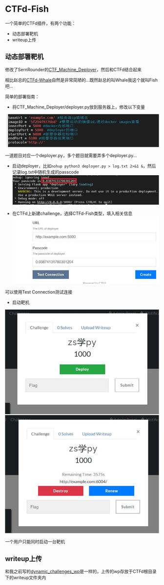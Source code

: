 # CTFd-Fish
一个简单的CTFd插件，有两个功能：
* 动态部署靶机
* writeup上传

## 动态部署靶机
修改了SernRounder的[CTF_Machine_Deployer](https://github.com/SernRounder/CTF_Machine_Deployer)，然后和CTFd结合起来

相比赵总的[CTFd-Whale](https://github.com/glzjin/CTFd-Whale)自然是非常简陋的...既然赵总的叫Whale我这个就叫Fish吧...

简单的部署指南：
* 将CTF_Machine_Deployer/deployer.py放到服务器上，修改以下变量

![deployer](images/deployer.JPG)

一道题目对应一个deployer.py，多个题目就需要弄多个deployer.py...

* 启动deployer，比如`nohup python3 deployer.py > log.txt 2>&1 &`，然后记录log.txt中随机生成的passcode
![passcode](images/passcode.png)

* 在CTFd上新建challenge，选择CTFd-Fish类型，填入相关信息
![challenge](images/challenge.JPG)

可以使用Test Connection测试连接

* 启动靶机

![start1](images/start1.JPG)
![start2](images/start2.JPG)

一个用户只能同时启动一台靶机


## writeup上传
和我之前写的[dynamic_challenges_wp](https://github.com/LioTree/dynamic_challenges_wp)是一样的，上传的wp存放于CTFd根目录下的writeup文件夹内